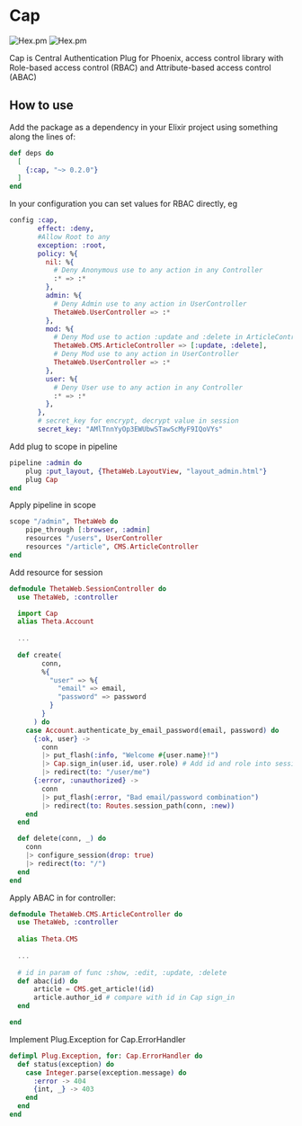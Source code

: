 # Cap
![Hex.pm](https://img.shields.io/hexpm/l/cap)
![Hex.pm](https://img.shields.io/hexpm/v/cap)

Cap is Central Authentication Plug for Phoenix, access control library with Role-based access control (RBAC) and Attribute-based access control (ABAC)

## How to use

Add the package as a dependency in your Elixir project using something along the lines of:

```elixir
def deps do
  [
    {:cap, "~> 0.2.0"}
  ]
end
```

In your configuration you can set values for RBAC directly, eg
```elixir
config :cap,
       effect: :deny,         
       #Allow Root to any
       exception: :root, 
       policy: %{
         nil: %{
           # Deny Anonymous use to any action in any Controller
           :* => :* 
         },
         admin: %{
           # Deny Admin use to any action in UserController
           ThetaWeb.UserController => :* 
         }, 
         mod: %{
           # Deny Mod use to action :update and :delete in ArticleController
           ThetaWeb.CMS.ArticleController => [:update, :delete],
           # Deny Mod use to any action in UserController
           ThetaWeb.UserController => :*
         },
         user: %{
           # Deny User use to any action in any Controller
		   :* => :*
         },
       },
       # secret_key for encrypt, decrypt value in session
       secret_key: "AMlTnnYyOp3EWUbwSTawScMyF9IQoVYs" 
```

Add plug to scope in pipeline

```elixir
pipeline :admin do
    plug :put_layout, {ThetaWeb.LayoutView, "layout_admin.html"}
    plug Cap
end
```

Apply pipeline in scope
```elixir
scope "/admin", ThetaWeb do
    pipe_through [:browser, :admin]
    resources "/users", UserController    
    resources "/article", CMS.ArticleController
end
```

Add resource for session
```elixir
defmodule ThetaWeb.SessionController do
  use ThetaWeb, :controller

  import Cap
  alias Theta.Account  
  
  ...
  
  def create(
        conn,
        %{
          "user" => %{
            "email" => email,
            "password" => password
          }
        }
      ) do
    case Account.authenticate_by_email_password(email, password) do
      {:ok, user} ->
        conn
        |> put_flash(:info, "Welcome #{user.name}!")
        |> Cap.sign_in(user.id, user.role) # Add id and role into session           
        |> redirect(to: "/user/me")
      {:error, :unauthorized} ->
        conn
        |> put_flash(:error, "Bad email/password combination")
        |> redirect(to: Routes.session_path(conn, :new))
    end
  end

  def delete(conn, _) do
    conn
    |> configure_session(drop: true)
    |> redirect(to: "/")
  end
end

```

Apply ABAC in for controller:
```elixir
defmodule ThetaWeb.CMS.ArticleController do
  use ThetaWeb, :controller
  
  alias Theta.CMS
  
  ...
  
  # id in param of func :show, :edit, :update, :delete
  def abac(id) do
	  article = CMS.get_article!(id)
	  article.author_id # compare with id in Cap sign_in
  end

end
```

Implement Plug.Exception for Cap.ErrorHandler
```elixir
defimpl Plug.Exception, for: Cap.ErrorHandler do
  def status(exception) do
    case Integer.parse(exception.message) do
      :error -> 404
      {int, _} -> 403
    end
  end
end
```



